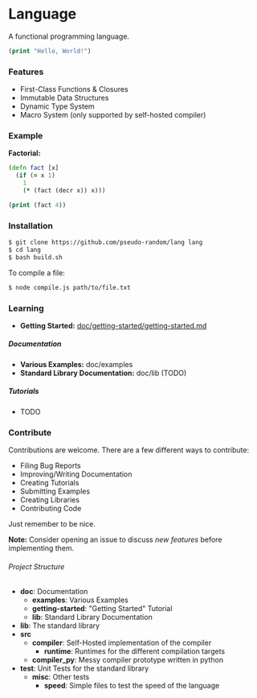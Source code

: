 # Language

A functional programming language.

```clojure
(print "Hello, World!")
```

### Features
- First-Class Functions & Closures
- Immutable Data Structures
- Dynamic Type System
- Macro System (only supported by self-hosted compiler)

### Example

**Factorial:**
```clojure
(defn fact [x]
  (if (= x 1)
    1
    (* (fact (decr x)) x)))

(print (fact 4))
```

### Installation
```bash
$ git clone https://github.com/pseudo-random/lang lang
$ cd lang
$ bash build.sh
```

To compile a file:
```bash
$ node compile.js path/to/file.txt
```

### Learning

- **Getting Started:** [doc/getting-started/getting-started.md](https://github.com/pseudo-random/lang/blob/master/doc/getting-started/getting-started.md)

##### Documentation

- **Various Examples:** doc/examples
- **Standard Library Documentation:** doc/lib (TODO)

##### Tutorials

- TODO

### Contribute
Contributions are welcome. There are a few different ways to contribute:
- Filing Bug Reports
- Improving/Writing Documentation
- Creating Tutorials
- Submitting Examples
- Creating Libraries
- Contributing Code

Just remember to be nice.

**Note:** Consider opening an issue to discuss *new features* before implementing them.

###### Project Structure

- **doc**: Documentation
  - **examples**: Various Examples
  - **getting-started**: "Getting Started" Tutorial
  - **lib**: Standard Library Documentation
- **lib**: The standard library
- **src**
  - **compiler**: Self-Hosted implementation of the compiler
    - **runtime**: Runtimes for the different compilation targets
  - **compiler_py**: Messy compiler prototype written in python
- **test**: Unit Tests for the standard library
  - **misc**: Other tests
    - **speed**: Simple files to test the speed of the language
